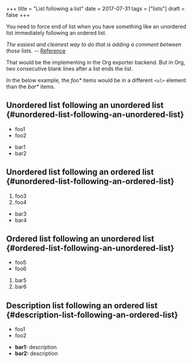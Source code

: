 +++
title = "List following a list"
date = 2017-07-31
tags = ["lists"]
draft = false
+++

You need to force end of list when you have something like an
unordered list immediately following an ordered list.

_The easiest and cleanest way to do that is adding a comment between
those lists._ -- [Reference](https://stackoverflow.com/a/8964494/1219634)

That would be the implementing in the Org exporter backend. But in
Org, two consecutive blank lines after a list ends the list.

In the below example, the _foo\*_ items would be in a different `<ul>`
element than the _bar\*_ items.


## Unordered list following an unordered list {#unordered-list-following-an-unordered-list}

-   foo1
-   foo2

<!--listend-->

-   bar1
-   bar2

<!--listend-->


## Unordered list following an ordered list {#unordered-list-following-an-ordered-list}

1.  foo3
2.  foo4

<!--listend-->

-   bar3
-   bar4

<!--listend-->


## Ordered list following an unordered list {#ordered-list-following-an-unordered-list}

-   foo5
-   foo6

<!--listend-->

1.  bar5
2.  bar6

<!--listend-->


## Description list following an ordered list {#description-list-following-an-ordered-list}

-   foo1
-   foo2

<!--listend-->

-   **bar1:** description
-   **bar2:** description

<!--listend-->
